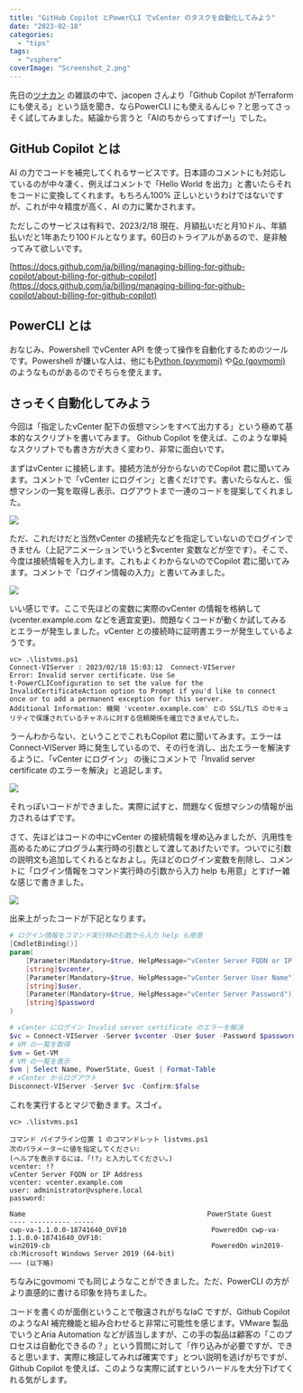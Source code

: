 ```yaml
---
title: "GitHub Copilot とPowerCLI でvCenter のタスクを自動化してみよう"
date: "2023-02-18"
categories: 
  - "tips"
tags: 
  - "vsphere"
coverImage: "Screenshot_2.png"
---
```


先日の[ツナカン](https://tuna-jp.connpass.com/event/273593/) の雑談の中で、jacopen さんより「Github Copilot がTerraform にも使える」という話を聞き、ならPowerCLI にも使えるんじゃ？と思ってさっそく試してみました。結論から言うと「AIのちからってすげー!」でした。

## GitHub Copilot とは

AI の力でコードを補完してくれるサービスです。日本語のコメントにも対応しているのが中々凄く、例えばコメントで「Hello World を出力」と書いたらそれをコードに変換してくれます。もちろん100% 正しいというわけではないですが、これが中々精度が高く、AI の力に驚かされます。

ただしこのサービスは有料で、2023/2/18 現在、月額払いだと月10ドル、年額払いだと1年あたり100ドルとなります。60日のトライアルがあるので、是非触ってみて欲しいです。

[https://docs.github.com/ja/billing/managing-billing-for-github-copilot/about-billing-for-github-copilot](https://docs.github.com/ja/billing/managing-billing-for-github-copilot/about-billing-for-github-copilot)

## PowerCLI とは

おなじみ、Powershell でvCenter API を使って操作を自動化するためのツールです。Powershell が嫌いな人は、他にも[Python (pyvmomi)](https://github.com/vmware/pyvmomi) や[Go (govmomi)](https://github.com/vmware/govmomi) のようなものがあるのでそちらを使えます。

## さっそく自動化してみよう

今回は「指定したvCenter 配下の仮想マシンをすべて出力する」という極めて基本的なスクリプトを書いてみます。 Github Copilot を使えば、このような単純なスクリプトでも書き方が大きく変わり、非常に面白いです。

まずはvCenter に接続します。接続方法が分からないのでCopilot 君に聞いてみます。コメントで「vCenter にログイン」と書くだけです。書いたらなんと、仮想マシンの一覧を取得し表示、ログアウトまで一連のコードを提案してくれました。

![](images/1-1.gif)

ただ、これだけだと当然vCenter の接続先などを指定していないのでログインできません（上記アニメーションでいうと$vcenter 変数などが空です）。そこで、今度は接続情報を入力します。これもよくわからないのでCopilot 君に聞いてみます。コメントで「ログイン情報の入力」と書いてみました。

![](images/2.gif)

いい感じです。ここで先ほどの変数に実際のvCenter の情報を格納して(vcenter.example.com などを適宜変更)、問題なくコードが動くか試してみるとエラーが発生しました。vCenter との接続時に証明書エラーが発生しているようです。

```
vc> .\listvms.ps1
Connect-VIServer : 2023/02/18 15:03:12  Connect-VIServer                Error: Invalid server certificate. Use Se
t-PowerCLIConfiguration to set the value for the InvalidCertificateAction option to Prompt if you'd like to connect once or to add a permanent exception for this server.
Additional Information: 機関 'vcenter.example.com' との SSL/TLS のセキュリティで保護されているチャネルに対する信頼関係を確立できませんでした。
```

うーんわからない、ということでこれもCopilot 君に聞いてみます。エラーはConnect-VIServer 時に発生しているので、その行を消し、出たエラーを解決するように、「vCenter にログイン」 の後にコメントで「Invalid server certificate のエラーを解決」と追記します。

![](images/3.gif)

それっぽいコードができました。実際に試すと、問題なく仮想マシンの情報が出力されるはずです。

さて、先ほどはコードの中にvCenter の接続情報を埋め込みましたが、汎用性を高めるためにプログラム実行時の引数として渡してあげたいです。ついでに引数の説明文も追加してくれるとなおよし。先ほどのログイン変数を削除し、コメントに「ログイン情報をコマンド実行時の引数から入力 help も用意」とすげー雑な感じで書きました。

![](images/4.gif)

出来上がったコードが下記となります。

```powershell
# ログイン情報をコマンド実行時の引数から入力 help も用意
[CmdletBinding()]
param(
    [Parameter(Mandatory=$true, HelpMessage="vCenter Server FQDN or IP Address")]
    [string]$vcenter,
    [Parameter(Mandatory=$true, HelpMessage="vCenter Server User Name")]
    [string]$user,
    [Parameter(Mandatory=$true, HelpMessage="vCenter Server Password")]
    [string]$password
)

# vCenter にログイン Invalid server certificate のエラーを解決
$vc = Connect-VIServer -Server $vcenter -User $user -Password $password -Force -WarningAction SilentlyContinue
# VM の一覧を取得
$vm = Get-VM
# VM の一覧を表示
$vm | Select Name, PowerState, Guest | Format-Table
# vCenter からログアウト
Disconnect-VIServer -Server $vc -Confirm:$false
```

これを実行するとマジで動きます。スゴイ。

```
vc> .\listvms.ps1

コマンド パイプライン位置 1 のコマンドレット listvms.ps1
次のパラメーターに値を指定してください:
(ヘルプを表示するには、「!?」と入力してください。)
vcenter: !?
vCenter Server FQDN or IP Address
vcenter: vcenter.example.com
user: administrator@vsphere.local
password: 

Name                                             PowerState Guest
---- ---------- -----
cwp-va-1.1.0.0-18741640_OVF10                     PoweredOn cwp-va-1.1.0.0-18741640_OVF10:
win2019-cb                                        PoweredOn win2019-cb:Microsoft Windows Server 2019 (64-bit)
~~~ (以下略)

```

ちなみにgovmomi でも同じようなことができました。ただ、PowerCLI の方がより直感的に書ける印象を持ちました。

コードを書くのが面倒ということで敬遠されがちなIaC ですが、Github Copilot のようなAI 補完機能と組み合わせると非常に可能性を感じます。VMware 製品でいうとAria Automation などが該当しますが、この手の製品は顧客の「このプロセスは自動化できるの？」という質問に対して「作り込みが必要ですが、できると思います、実際に検証してみれば確実です」とつい説明を逃げがちですが、Github Copilot を使えば、このような実際に試すというハードルを大分下げてくれる気がします。
